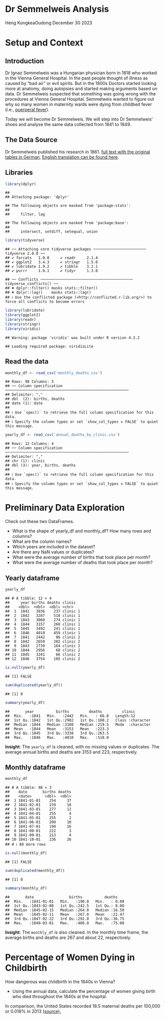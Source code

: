 Dr Semmelweis Analysis
================
Heng KongkeaOudong
December 30 2023

# Setup and Context

## Introduction

Dr Ignaz Semmelweis was a Hungarian physician born in 1818 who worked in
the Vienna General Hospital. In the past people thought of illness as
caused by “bad air” or evil spirits. But in the 1800s Doctors started
looking more at anatomy, doing autopsies and started making arguments
based on data. Dr Semmelweis suspected that something was going wrong
with the procedures at Vienna General Hospital. Semmelweis wanted to
figure out why so many women in maternity wards were dying from childbed
fever (i.e., [puerperal
fever](https://en.wikipedia.org/wiki/Postpartum_infections)).

Today we will become Dr Semmelweis. We will step into Dr Semmelweis’
shoes and analyse the same data collected from 1841 to 1849.

## The Data Source

Dr Semmelweis published his research in 1861. [full text with the
original tables in
German](http://www.deutschestextarchiv.de/book/show/semmelweis_kindbettfieber_1861),
[English translation can be found
here](http://graphics8.nytimes.com/images/blogs/freakonomics/pdf/the%20etiology,%20concept%20and%20prophylaxis%20of%20childbed%20fever.pdf).

## Libraries

``` r
library(dplyr)
```

    ## 
    ## Attaching package: 'dplyr'

    ## The following objects are masked from 'package:stats':
    ## 
    ##     filter, lag

    ## The following objects are masked from 'package:base':
    ## 
    ##     intersect, setdiff, setequal, union

``` r
library(tidyverse)  
```

    ## ── Attaching core tidyverse packages ──────────────────────── tidyverse 2.0.0 ──
    ## ✔ forcats   1.0.0     ✔ readr     2.1.4
    ## ✔ ggplot2   3.4.3     ✔ stringr   1.5.0
    ## ✔ lubridate 1.9.2     ✔ tibble    3.2.1
    ## ✔ purrr     1.0.1     ✔ tidyr     1.3.0

    ## ── Conflicts ────────────────────────────────────────── tidyverse_conflicts() ──
    ## ✖ dplyr::filter() masks stats::filter()
    ## ✖ dplyr::lag()    masks stats::lag()
    ## ℹ Use the conflicted package (<http://conflicted.r-lib.org/>) to force all conflicts to become errors

``` r
library(lubridate)  
library(ggplot2)
library(readr)
library(stringr)
library(viridis)
```

    ## Warning: package 'viridis' was built under R version 4.3.2

    ## Loading required package: viridisLite

## Read the data

``` r
monthly_df <- read_csv('monthly_deaths.csv')
```

    ## Rows: 98 Columns: 3
    ## ── Column specification ────────────────────────────────────────────────────────
    ## Delimiter: ","
    ## dbl  (2): births, deaths
    ## date (1): date
    ## 
    ## ℹ Use `spec()` to retrieve the full column specification for this data.
    ## ℹ Specify the column types or set `show_col_types = FALSE` to quiet this message.

``` r
yearly_df <- read_csv('annual_deaths_by_clinic.csv')
```

    ## Rows: 12 Columns: 4
    ## ── Column specification ────────────────────────────────────────────────────────
    ## Delimiter: ","
    ## chr (1): clinic
    ## dbl (3): year, births, deaths
    ## 
    ## ℹ Use `spec()` to retrieve the full column specification for this data.
    ## ℹ Specify the column types or set `show_col_types = FALSE` to quiet this message.

# Preliminary Data Exploration

Check out these two DataFrames.

- What is the shape of yearly_df and monthly_df? How many rows and
  columns?
- What are the column names?
- Which years are included in the dataset?
- Are there any NaN values or duplicates?
- What were the average number of births that took place per month?
- What were the average number of deaths that took place per month?

## Yearly dataframe

``` r
yearly_df
```

    ## # A tibble: 12 × 4
    ##     year births deaths clinic  
    ##    <dbl>  <dbl>  <dbl> <chr>   
    ##  1  1841   3036    237 clinic 1
    ##  2  1842   3287    518 clinic 1
    ##  3  1843   3060    274 clinic 1
    ##  4  1844   3157    260 clinic 1
    ##  5  1845   3492    241 clinic 1
    ##  6  1846   4010    459 clinic 1
    ##  7  1841   2442     86 clinic 2
    ##  8  1842   2659    202 clinic 2
    ##  9  1843   2739    164 clinic 2
    ## 10  1844   2956     68 clinic 2
    ## 11  1845   3241     66 clinic 2
    ## 12  1846   3754    105 clinic 2

``` r
is.null(yearly_df)
```

    ## [1] FALSE

``` r
sum(duplicated(yearly_df))
```

    ## [1] 0

``` r
summary(yearly_df)
```

    ##       year          births         deaths         clinic         
    ##  Min.   :1841   Min.   :2442   Min.   : 66.0   Length:12         
    ##  1st Qu.:1842   1st Qu.:2902   1st Qu.:100.2   Class :character  
    ##  Median :1844   Median :3108   Median :219.5   Mode  :character  
    ##  Mean   :1844   Mean   :3153   Mean   :223.3                     
    ##  3rd Qu.:1845   3rd Qu.:3338   3rd Qu.:263.5                     
    ##  Max.   :1846   Max.   :4010   Max.   :518.0

**Insight**: The `yearly_df` is cleaned, with no missing values or
duplicates. The average annual births and deaths are 3153 and 223,
respectively.

## Monthly dataframe

``` r
monthly_df
```

    ## # A tibble: 98 × 3
    ##    date       births deaths
    ##    <date>      <dbl>  <dbl>
    ##  1 1841-01-01    254     37
    ##  2 1841-02-01    239     18
    ##  3 1841-03-01    277     12
    ##  4 1841-04-01    255      4
    ##  5 1841-05-01    255      2
    ##  6 1841-06-01    200     10
    ##  7 1841-07-01    190     16
    ##  8 1841-08-01    222      3
    ##  9 1841-09-01    213      4
    ## 10 1841-10-01    236     26
    ## # ℹ 88 more rows

``` r
is.null(monthly_df)
```

    ## [1] FALSE

``` r
sum(duplicated(monthly_df))
```

    ## [1] 0

``` r
summary(monthly_df)
```

    ##       date                births          deaths     
    ##  Min.   :1841-01-01   Min.   :190.0   Min.   : 0.00  
    ##  1st Qu.:1843-02-08   1st Qu.:242.5   1st Qu.: 8.00  
    ##  Median :1845-02-15   Median :264.0   Median :16.50  
    ##  Mean   :1845-02-11   Mean   :267.0   Mean   :22.47  
    ##  3rd Qu.:1847-02-22   3rd Qu.:292.8   3rd Qu.:36.75  
    ##  Max.   :1849-03-01   Max.   :406.0   Max.   :75.00

**Insight**: The `monthly_df` is also cleaned. In the monthly time
frame, the average births and deaths are 267 and about 22, respectively.

# Percentage of Women Dying in Childbirth

How dangerous was childbirth in the 1840s in Vienna?

- Using the annual data, calculate the percentage of women giving birth
  who died throughout the 1840s at the hospital.

In comparison, the United States recorded 18.5 maternal deaths per
100,000 or 0.018% in 2013
[(source).](https://en.wikipedia.org/wiki/Maternal_death#:~:text=The%20US%20has%20the%20%22highest,17.8%20per%20100%2C000%20in%202009)
